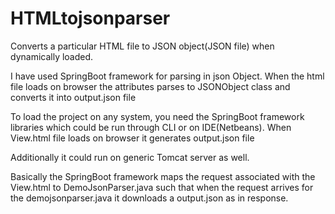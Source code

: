 # HTMLtojsonparser
Converts a particular HTML file to JSON object(JSON file) when dynamically loaded.


I have used SpringBoot framework for parsing in json Object.
When the html file loads on browser the attributes parses to JSONObject class and converts it into output.json file

To load the project on any system, you need the SpringBoot framework libraries which could be run through CLI or on IDE(Netbeans).
When View.html file loads on browser it generates output.json file

Additionally it could run on generic Tomcat server as well.



Basically the SpringBoot framework maps the request associated with the View.html to DemoJsonParser.java such that when the request arrives for the demojsonparser.java it downloads a output.json as in response.



